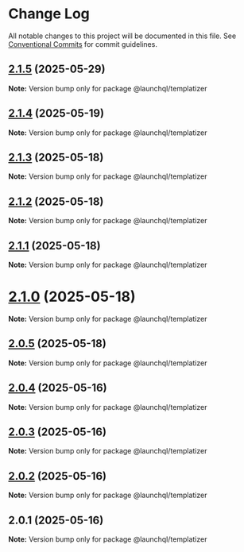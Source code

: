 # Change Log

All notable changes to this project will be documented in this file.
See [Conventional Commits](https://conventionalcommits.org) for commit guidelines.

## [2.1.5](https://github.com/launchql/launchql/compare/@launchql/templatizer@2.1.4...@launchql/templatizer@2.1.5) (2025-05-29)

**Note:** Version bump only for package @launchql/templatizer





## [2.1.4](https://github.com/launchql/launchql/compare/@launchql/templatizer@2.1.3...@launchql/templatizer@2.1.4) (2025-05-19)

**Note:** Version bump only for package @launchql/templatizer





## [2.1.3](https://github.com/launchql/launchql/compare/@launchql/templatizer@2.1.2...@launchql/templatizer@2.1.3) (2025-05-18)

**Note:** Version bump only for package @launchql/templatizer





## [2.1.2](https://github.com/launchql/launchql/compare/@launchql/templatizer@2.1.1...@launchql/templatizer@2.1.2) (2025-05-18)

**Note:** Version bump only for package @launchql/templatizer





## [2.1.1](https://github.com/launchql/launchql/compare/@launchql/templatizer@2.1.0...@launchql/templatizer@2.1.1) (2025-05-18)

**Note:** Version bump only for package @launchql/templatizer





# [2.1.0](https://github.com/launchql/launchql/compare/@launchql/templatizer@2.0.5...@launchql/templatizer@2.1.0) (2025-05-18)

**Note:** Version bump only for package @launchql/templatizer





## [2.0.5](https://github.com/launchql/launchql/compare/@launchql/templatizer@2.0.4...@launchql/templatizer@2.0.5) (2025-05-18)

**Note:** Version bump only for package @launchql/templatizer





## [2.0.4](https://github.com/launchql/launchql/compare/@launchql/templatizer@2.0.3...@launchql/templatizer@2.0.4) (2025-05-16)

**Note:** Version bump only for package @launchql/templatizer





## [2.0.3](https://github.com/launchql/launchql/compare/@launchql/templatizer@2.0.2...@launchql/templatizer@2.0.3) (2025-05-16)

**Note:** Version bump only for package @launchql/templatizer





## [2.0.2](https://github.com/launchql/launchql/compare/@launchql/templatizer@2.0.1...@launchql/templatizer@2.0.2) (2025-05-16)

**Note:** Version bump only for package @launchql/templatizer





## 2.0.1 (2025-05-16)

**Note:** Version bump only for package @launchql/templatizer
